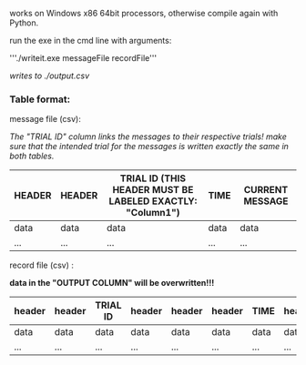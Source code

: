 works on Windows x86 64bit processors, otherwise compile again with Python.

run the exe in the cmd line with arguments:

'''./writeit.exe messageFile recordFile'''

_writes to ./output.csv_

### Table format:

message file (csv): 

_The "TRIAL ID" column links the messages to their respective trials! make sure that the intended trial for the messages is written exactly the same in both tables._

HEADER |HEADER |TRIAL ID (THIS HEADER MUST BE LABELED EXACTLY: "Column1")|TIME|CURRENT MESSAGE
 --- | --- | --- | --- | ---
data|data|data|data|data
...|...|...|...|...

record file (csv) : 

__data in the "OUTPUT COLUMN" will be overwritten!!!__

header|header|TRIAL ID|header|header|header|TIME|header|OUTPUT COLUMN
 --- | --- | --- | --- | --- | --- | --- | --- | ---
data|data|data|data|data|data|data|data|data
...|...|...|...|...|...|...|...|...
